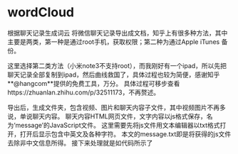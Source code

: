 # wordCloud
根据聊天记录生成词云
将微信聊天记录导出成文档，知乎上有很多种方法，其中主要是两类，第一种是通过root手机，获取权限；第二种为通过Apple iTunes 备份。

这里选择第二类方法（小米note3不支持root），而我刚好有一个ipad，所以先把聊天记录全部复制到ipad，然后曲线救国了，具体过程也较为简便，感谢知乎**@hangcom**提供的免费工具，万分。
具体过程可移步查看https://zhuanlan.zhihu.com/p/32511173，不再赘述。

导出后，生成文件夹，包含视频、图片和聊天内容子文件，其中视频图片不再多说，单说聊天内容。
聊天内容HTML网页文件，文字内容以js格式保存，名为‘message’的JavaScript文件。
这里需要先将js文件用文本编辑器以txt格式打开，打开后显示包含中英文及各种字符。
本文的message.txt即是将获得的js文件去除非中文信息所得。
接下来处理就是如代码所示了

